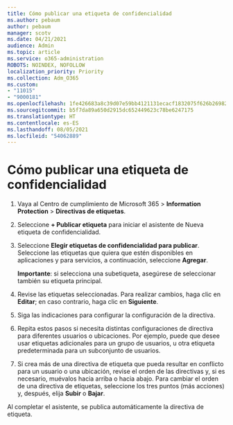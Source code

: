 ```yaml
---
title: Cómo publicar una etiqueta de confidencialidad
ms.author: pebaum
author: pebaum
manager: scotv
ms.date: 04/21/2021
audience: Admin
ms.topic: article
ms.service: o365-administration
ROBOTS: NOINDEX, NOFOLLOW
localization_priority: Priority
ms.collection: Adm_O365
ms.custom:
- "11015"
- "9000181"
ms.openlocfilehash: 1fe426683a8c39d07e59bb4121131ecacf1832075f626b26982ec0ede3c24698
ms.sourcegitcommit: b5f7da89a650d2915dc652449623c78be6247175
ms.translationtype: HT
ms.contentlocale: es-ES
ms.lasthandoff: 08/05/2021
ms.locfileid: "54062889"
---
```

# <a name="how-to-publish-a-sensitivity-label"></a>Cómo publicar una etiqueta de confidencialidad

1. Vaya al Centro de cumplimiento de Microsoft 365 > **Information Protection** > **Directivas de etiquetas**.

1. Seleccione **+ Publicar etiqueta** para iniciar el asistente de Nueva etiqueta de confidencialidad.

1. Seleccione **Elegir etiquetas de confidencialidad para publicar**. Seleccione las etiquetas que quiera que estén disponibles en aplicaciones y para servicios, a continuación, seleccione **Agregar**.

    **Importante**: si selecciona una subetiqueta, asegúrese de seleccionar también su etiqueta principal.

1. Revise las etiquetas seleccionadas. Para realizar cambios, haga clic en **Editar**; en caso contrario, haga clic en **Siguiente**.

1. Siga las indicaciones para configurar la configuración de la directiva.

1. Repita estos pasos si necesita distintas configuraciones de directiva para diferentes usuarios o ubicaciones. Por ejemplo, puede que desee usar etiquetas adicionales para un grupo de usuarios, u otra etiqueta predeterminada para un subconjunto de usuarios.

1. Si crea más de una directiva de etiqueta que pueda resultar en conflicto para un usuario o una ubicación, revise el orden de las directivas y, si es necesario, muévalos hacia arriba o hacia abajo. Para cambiar el orden de una directiva de etiquetas, seleccione los tres puntos (más acciones) y, después, elija **Subir** o **Bajar**.

Al completar el asistente, se publica automáticamente la directiva de etiqueta.